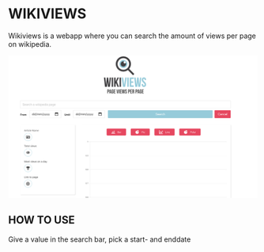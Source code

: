 # WIKIVIEWS

Wikiviews is a webapp where you can search the amount of views per page on wikipedia.

![Example startpage](src/images/wikiviews1.png)

## HOW TO USE

Give a value in the search bar, pick a start- and enddate
